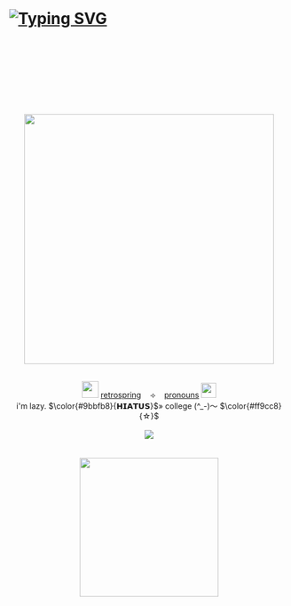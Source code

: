 <br /> <br /> <br />
# [![Typing SVG](https://readme-typing-svg.demolab.com?font=Schoolbell&size=36&letterSpacing=4px&pause=100&color=00AEBB&background=FF000000&width=435&lines=about-me+%5E_%5E)](https://git.io/typing-svg)
<div align="center">
<br /> <br /> <br /> <br /> <br /> <br /> <br /> <br />
<img src="https://github.com/user-attachments/assets/060cc4fd-95bd-4d70-801f-22155bbb1a70" height=450 weight=750> <br /> <br />
</div>
<div align="center">
  
<img src="https://github.com/user-attachments/assets/c4b8deba-7bcd-4321-b402-1b0ba9b6e1c6" height=30 weight=30> [retrospring](https://retrospring.net/@A_90)‎ ‎ ‎ ‎ ⟢‎ ‎ ‎ ‎ [pronouns](https://pronouns.cc/@yesmylord) <img src="https://github.com/user-attachments/assets/81e043fb-a55b-4baf-9e0f-de104cb5ab83" height=27 weight=30> <br />
i'm lazy. $\color{#9bbfb8}{𝗛𝗜𝗔𝗧𝗨𝗦}$» college (^_-)〜 $\color{#ff9cc8}{☆}$ <br /> <br />
<img src="https://github.com/user-attachments/assets/4ac1eaab-95df-4af1-aeff-59fcbec615f7"> <br /> <br /> <br />
<img src="https://github.com/user-attachments/assets/a3d1ed0c-e2a4-45ec-986a-d7657c6d7109" height=250 weight=450> <br /> <br />
<br /> <br /> <br /> <br /> <br /> <br /> <br /> <br />
